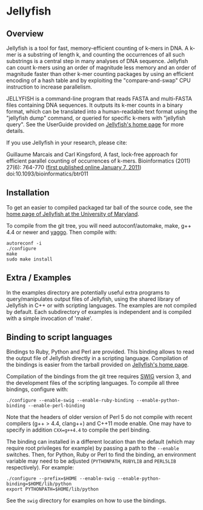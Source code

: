 Jellyfish
=========

Overview
--------

Jellyfish is a tool for fast, memory-efficient counting of k-mers in DNA. A k-mer is a substring of length k, and counting the occurrences of all such substrings is a central step in many analyses of DNA sequence. Jellyfish can count k-mers using an order of magnitude less memory and an order of magnitude faster than other k-mer counting packages by using an efficient encoding of a hash table and by exploiting the "compare-and-swap" CPU instruction to increase parallelism.

JELLYFISH is a command-line program that reads FASTA and multi-FASTA files containing DNA sequences. It outputs its k-mer counts in a binary format, which can be translated into a human-readable text format using the "jellyfish dump" command, or queried for specific k-mers with "jellyfish query". See the UserGuide provided on [Jellyfish's home page][1] for more details.

If you use Jellyfish in your research, please cite:

  Guillaume Marcais and Carl Kingsford, A fast, lock-free approach for efficient parallel counting of occurrences of k-mers. Bioinformatics (2011) 27(6): 764-770 ([first published online January 7, 2011](http://bioinformatics.oxfordjournals.org/cgi/content/abstract/27/6/764 "Paper on Oxford Bioinformatics website")) doi:10.1093/bioinformatics/btr011

Installation
------------

To get an easier to compiled packaged tar ball of the source code, see the [home page of Jellyfish at the University of Maryland][1].

To compile from the git tree, you will need autoconf/automake, make, g++ 4.4 or newer and [yaggo](https://github.com/gmarcais/yaggo "Yaggo on github"). Then compile with:

```Shell
autoreconf -i
./configure
make
sudo make install
```

Extra / Examples
----------------

In the examples directory are potentially useful extra programs to query/manipulates output files of Jellyfish, using the shared library of Jellyfish in C++ or with scripting languages. The examples are not compiled by default. Each subdirectory of examples is independent and is compiled with a simple invocation of 'make'.


Binding to script languages
---------------------------

Bindings to Ruby, Python and Perl are provided. This binding allows to read the output file of Jellyfish directly in a scripting language. Compilation of the bindings is easier from the tarball provided on [Jellyfish's home page][1].

Compilation of the bindings from the git tree requires [SWIG](http://swig.org) version 3, and the development files of the scripting languages. To compile all three bindings, configure with:

```Shell
./configure --enable-swig --enable-ruby-binding --enable-python-binding --enable-perl-binding
```

Note that the headers of older version of Perl 5 do not compile with recent compilers (g++ > 4.4, clang++) and C++11 mode enable. One may have to specify in addition `CXX=g++4.4` to compile the perl binding.

The binding can installed in a different location than the default (which may require root privileges for example) by passing a path to the `--enable` switches. Then, for Python, Ruby or Perl to find the binding, an environment variable may need to be adjusted (`PYTHONPATH`, `RUBYLIB` and `PERL5LIB` respectively). For example:

```Shell
./configure --prefix=$HOME --enable-swig --enable-python-binding=$HOME/lib/python
export PYTHONPATH=$HOME/lib/python
```

See the `swig` directory for examples on how to use the bindings.

[1]: http://www.genome.umd.edu/jellyfish.html "Genome group at University of Maryland"
